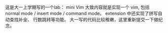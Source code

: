 这是大一上学期写的一个lab： mini Vim
大致内容就是实现一个 vim, 包括 normal mode / insert mode / command mode。
extension 中还实现了拼写自动查找补全、 行数跳转等功能。
大一写的代码比较稚嫩，这里重新提交一下做纪念。